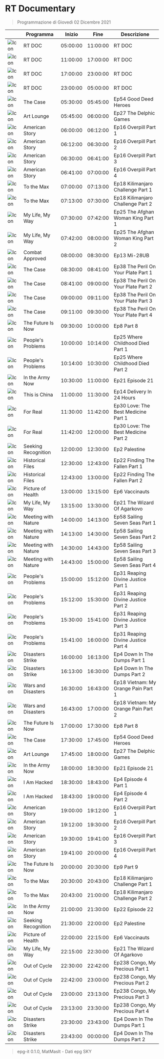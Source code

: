 # RT Documentary
> Programmazione di Giovedì 02 Dicembre 2021

||Programma|Inizio|Fine|Descrizione|
|---|---|---|---|---|
|![Icon](https://guidatv.sky.it/uuid/news_cover_UUc98KpCK-.png)|RT DOC|05:00:00|11:00:00|RT DOC
|![Icon](https://guidatv.sky.it/uuid/news_cover_UUc98KpCK-.png)|RT DOC|11:00:00|17:00:00|RT DOC
|![Icon](https://guidatv.sky.it/uuid/news_cover_UUc98KpCK-.png)|RT DOC|17:00:00|23:00:00|RT DOC
|![Icon](https://guidatv.sky.it/uuid/news_cover_UUc98KpCK-.png)|RT DOC|23:00:00|05:00:00|RT DOC
|![Icon](https://guidatv.sky.it/uuid/news_cover_UUc98KpCK-.png)|The Case|05:30:00|05:45:00|Ep54 Good Deed Heroes
|![Icon](https://guidatv.sky.it/uuid/news_cover_UUc98KpCK-.png)|Art Lounge|05:45:00|06:00:00|Ep27 The Delphic Games
|![Icon](https://guidatv.sky.it/uuid/news_cover_UUc98KpCK-.png)|American Story|06:00:00|06:12:00|Ep16 Overpill Part 1
|![Icon](https://guidatv.sky.it/uuid/news_cover_UUc98KpCK-.png)|American Story|06:12:00|06:30:00|Ep16 Overpill Part 2
|![Icon](https://guidatv.sky.it/uuid/news_cover_UUc98KpCK-.png)|American Story|06:30:00|06:41:00|Ep16 Overpill Part 3
|![Icon](https://guidatv.sky.it/uuid/news_cover_UUc98KpCK-.png)|American Story|06:41:00|07:00:00|Ep16 Overpill Part 4
|![Icon](https://guidatv.sky.it/uuid/news_cover_UUc98KpCK-.png)|To the Max|07:00:00|07:13:00|Ep18 Kilimanjaro Challenge Part 1
|![Icon](https://guidatv.sky.it/uuid/news_cover_UUc98KpCK-.png)|To the Max|07:13:00|07:30:00|Ep18 Kilimanjaro Challenge Part 2
|![Icon](https://guidatv.sky.it/uuid/news_cover_UUc98KpCK-.png)|My Life, My Way|07:30:00|07:42:00|Ep25 The Afghan Woman King Part 1
|![Icon](https://guidatv.sky.it/uuid/news_cover_UUc98KpCK-.png)|My Life, My Way|07:42:00|08:00:00|Ep25 The Afghan Woman King Part 2
|![Icon](https://guidatv.sky.it/uuid/news_cover_UUc98KpCK-.png)|Combat Approved|08:00:00|08:30:00|Ep13 Mi-28UB
|![Icon](https://guidatv.sky.it/uuid/news_cover_UUc98KpCK-.png)|The Case|08:30:00|08:41:00|Ep38 The Peril On Your Plate Part 1
|![Icon](https://guidatv.sky.it/uuid/news_cover_UUc98KpCK-.png)|The Case|08:41:00|09:00:00|Ep38 The Peril On Your Plate Part 2
|![Icon](https://guidatv.sky.it/uuid/news_cover_UUc98KpCK-.png)|The Case|09:00:00|09:11:00|Ep38 The Peril On Your Plate Part 3
|![Icon](https://guidatv.sky.it/uuid/news_cover_UUc98KpCK-.png)|The Case|09:11:00|09:30:00|Ep38 The Peril On Your Plate Part 4
|![Icon](https://guidatv.sky.it/uuid/news_cover_UUc98KpCK-.png)|The Future Is Now|09:30:00|10:00:00|Ep8 Part 8
|![Icon](https://guidatv.sky.it/uuid/news_cover_UUc98KpCK-.png)|People's Problems|10:00:00|10:14:00|Ep25 Where Childhood Died Part 1
|![Icon](https://guidatv.sky.it/uuid/news_cover_UUc98KpCK-.png)|People's Problems|10:14:00|10:30:00|Ep25 Where Childhood Died Part 2
|![Icon](https://guidatv.sky.it/uuid/news_cover_UUc98KpCK-.png)|In the Army Now|10:30:00|11:00:00|Ep21 Episode 21
|![Icon](https://guidatv.sky.it/uuid/news_cover_UUc98KpCK-.png)|This is China|11:00:00|11:30:00|Ep14 Delivery In 24 Hours
|![Icon](https://guidatv.sky.it/uuid/news_cover_UUc98KpCK-.png)|For Real|11:30:00|11:42:00|Ep30 Love: The Best Medicine Part 1
|![Icon](https://guidatv.sky.it/uuid/news_cover_UUc98KpCK-.png)|For Real|11:42:00|12:00:00|Ep30 Love: The Best Medicine Part 2
|![Icon](https://guidatv.sky.it/uuid/news_cover_UUc98KpCK-.png)|Seeking Recognition|12:00:00|12:30:00|Ep2 Palestine
|![Icon](https://guidatv.sky.it/uuid/news_cover_UUc98KpCK-.png)|Historical Files|12:30:00|12:43:00|Ep22 Finding The Fallen Part 1
|![Icon](https://guidatv.sky.it/uuid/news_cover_UUc98KpCK-.png)|Historical Files|12:43:00|13:00:00|Ep22 Finding The Fallen Part 2
|![Icon](https://guidatv.sky.it/uuid/news_cover_UUc98KpCK-.png)|Picture of Health|13:00:00|13:15:00|Ep6 Vaccinauts
|![Icon](https://guidatv.sky.it/uuid/news_cover_UUc98KpCK-.png)|My Life, My Way|13:15:00|13:30:00|Ep21 The Wizard Of Agarkovo
|![Icon](https://guidatv.sky.it/uuid/news_cover_UUc98KpCK-.png)|Meeting with Nature|14:00:00|14:13:00|Ep58 Sailing Seven Seas Part 1
|![Icon](https://guidatv.sky.it/uuid/news_cover_UUc98KpCK-.png)|Meeting with Nature|14:13:00|14:30:00|Ep58 Sailing Seven Seas Part 2
|![Icon](https://guidatv.sky.it/uuid/news_cover_UUc98KpCK-.png)|Meeting with Nature|14:30:00|14:43:00|Ep58 Sailing Seven Seas Part 3
|![Icon](https://guidatv.sky.it/uuid/news_cover_UUc98KpCK-.png)|Meeting with Nature|14:43:00|15:00:00|Ep58 Sailing Seven Seas Part 4
|![Icon](https://guidatv.sky.it/uuid/news_cover_UUc98KpCK-.png)|People's Problems|15:00:00|15:12:00|Ep31 Reaping Divine Justice Part 1
|![Icon](https://guidatv.sky.it/uuid/news_cover_UUc98KpCK-.png)|People's Problems|15:12:00|15:30:00|Ep31 Reaping Divine Justice Part 2
|![Icon](https://guidatv.sky.it/uuid/news_cover_UUc98KpCK-.png)|People's Problems|15:30:00|15:41:00|Ep31 Reaping Divine Justice Part 3
|![Icon](https://guidatv.sky.it/uuid/news_cover_UUc98KpCK-.png)|People's Problems|15:41:00|16:00:00|Ep31 Reaping Divine Justice Part 4
|![Icon](https://guidatv.sky.it/uuid/news_cover_UUc98KpCK-.png)|Disasters Strike|16:00:00|16:13:00|Ep4 Down In The Dumps Part 1
|![Icon](https://guidatv.sky.it/uuid/news_cover_UUc98KpCK-.png)|Disasters Strike|16:13:00|16:30:00|Ep4 Down In The Dumps Part 2
|![Icon](https://guidatv.sky.it/uuid/news_cover_UUc98KpCK-.png)|Wars and Disasters|16:30:00|16:43:00|Ep18 Vietnam: My Orange Pain Part 1
|![Icon](https://guidatv.sky.it/uuid/news_cover_UUc98KpCK-.png)|Wars and Disasters|16:43:00|17:00:00|Ep18 Vietnam: My Orange Pain Part 2
|![Icon](https://guidatv.sky.it/uuid/news_cover_UUc98KpCK-.png)|The Future Is Now|17:00:00|17:30:00|Ep8 Part 8
|![Icon](https://guidatv.sky.it/uuid/news_cover_UUc98KpCK-.png)|The Case|17:30:00|17:45:00|Ep54 Good Deed Heroes
|![Icon](https://guidatv.sky.it/uuid/news_cover_UUc98KpCK-.png)|Art Lounge|17:45:00|18:00:00|Ep27 The Delphic Games
|![Icon](https://guidatv.sky.it/uuid/news_cover_UUc98KpCK-.png)|In the Army Now|18:00:00|18:30:00|Ep21 Episode 21
|![Icon](https://guidatv.sky.it/uuid/news_cover_UUc98KpCK-.png)|I Am Hacked|18:30:00|18:43:00|Ep4 Episode 4 Part 1
|![Icon](https://guidatv.sky.it/uuid/news_cover_UUc98KpCK-.png)|I Am Hacked|18:43:00|19:00:00|Ep4 Episode 4 Part 2
|![Icon](https://guidatv.sky.it/uuid/news_cover_UUc98KpCK-.png)|American Story|19:00:00|19:12:00|Ep16 Overpill Part 1
|![Icon](https://guidatv.sky.it/uuid/news_cover_UUc98KpCK-.png)|American Story|19:12:00|19:30:00|Ep16 Overpill Part 2
|![Icon](https://guidatv.sky.it/uuid/news_cover_UUc98KpCK-.png)|American Story|19:30:00|19:41:00|Ep16 Overpill Part 3
|![Icon](https://guidatv.sky.it/uuid/news_cover_UUc98KpCK-.png)|American Story|19:41:00|20:00:00|Ep16 Overpill Part 4
|![Icon](https://guidatv.sky.it/uuid/news_cover_UUc98KpCK-.png)|The Future Is Now|20:00:00|20:30:00|Ep9 Part 9
|![Icon](https://guidatv.sky.it/uuid/news_cover_UUc98KpCK-.png)|To the Max|20:30:00|20:43:00|Ep18 Kilimanjaro Challenge Part 1
|![Icon](https://guidatv.sky.it/uuid/news_cover_UUc98KpCK-.png)|To the Max|20:43:00|21:00:00|Ep18 Kilimanjaro Challenge Part 2
|![Icon](https://guidatv.sky.it/uuid/news_cover_UUc98KpCK-.png)|In the Army Now|21:00:00|21:30:00|Ep22 Episode 22
|![Icon](https://guidatv.sky.it/uuid/news_cover_UUc98KpCK-.png)|Seeking Recognition|21:30:00|22:00:00|Ep2 Palestine
|![Icon](https://guidatv.sky.it/uuid/news_cover_UUc98KpCK-.png)|Picture of Health|22:00:00|22:15:00|Ep6 Vaccinauts
|![Icon](https://guidatv.sky.it/uuid/news_cover_UUc98KpCK-.png)|My Life, My Way|22:15:00|22:30:00|Ep21 The Wizard Of Agarkovo
|![Icon](https://guidatv.sky.it/uuid/news_cover_UUc98KpCK-.png)|Out of Cycle|22:30:00|22:42:00|Ep238 Congo, My Precious Part 1
|![Icon](https://guidatv.sky.it/uuid/news_cover_UUc98KpCK-.png)|Out of Cycle|22:42:00|23:00:00|Ep238 Congo, My Precious Part 2
|![Icon](https://guidatv.sky.it/uuid/news_cover_UUc98KpCK-.png)|Out of Cycle|23:00:00|23:13:00|Ep238 Congo, My Precious Part 3
|![Icon](https://guidatv.sky.it/uuid/news_cover_UUc98KpCK-.png)|Out of Cycle|23:13:00|23:30:00|Ep238 Congo, My Precious Part 4
|![Icon](https://guidatv.sky.it/uuid/news_cover_UUc98KpCK-.png)|Disasters Strike|23:30:00|23:43:00|Ep4 Down In The Dumps Part 1
|![Icon](https://guidatv.sky.it/uuid/news_cover_UUc98KpCK-.png)|Disasters Strike|23:43:00|00:00:00|Ep4 Down In The Dumps Part 2



 > epg-it 0.1.0, MatMasIt - Dati epg SKY